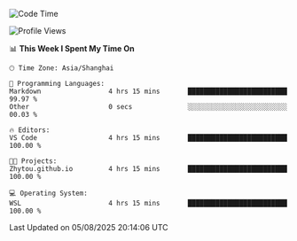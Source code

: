 <!--START_SECTION:waka-->
![Code Time](http://img.shields.io/badge/Code%20Time-3%2C056%20hrs%2028%20mins-blue)

![Profile Views](http://img.shields.io/badge/Profile%20Views-1-blue)

📊 **This Week I Spent My Time On** 

```text
🕑︎ Time Zone: Asia/Shanghai

💬 Programming Languages: 
Markdown                 4 hrs 15 mins       █████████████████████████   99.97 % 
Other                    0 secs              ░░░░░░░░░░░░░░░░░░░░░░░░░   00.03 % 

🔥 Editors: 
VS Code                  4 hrs 15 mins       █████████████████████████   100.00 % 

🐱‍💻 Projects: 
Zhytou.github.io         4 hrs 15 mins       █████████████████████████   100.00 % 

💻 Operating System: 
WSL                      4 hrs 15 mins       █████████████████████████   100.00 % 
```


 Last Updated on 05/08/2025 20:14:06 UTC
<!--END_SECTION:waka-->